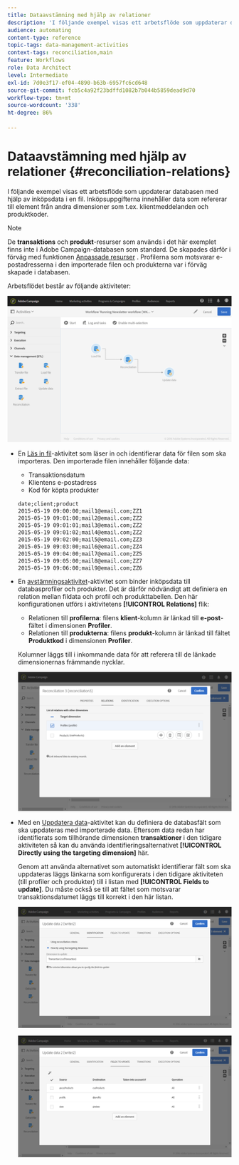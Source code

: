 ```yaml
---
title: Dataavstämning med hjälp av relationer
description: 'I följande exempel visas ett arbetsflöde som uppdaterar databasen med hjälp av inköpsdata i en fil.  '
audience: automating
content-type: reference
topic-tags: data-management-activities
context-tags: reconciliation,main
feature: Workflows
role: Data Architect
level: Intermediate
exl-id: 7d0e3f17-ef04-4890-b63b-6957fc6cd648
source-git-commit: fcb5c4a92f23bdffd1082b7b044b5859dead9d70
workflow-type: tm+mt
source-wordcount: '338'
ht-degree: 86%

---
```


# Dataavstämning med hjälp av relationer {#reconciliation-relations}

I följande exempel visas ett arbetsflöde som uppdaterar databasen med hjälp av inköpsdata i en fil.  Inköpsuppgifterna innehåller data som refererar till element från andra dimensioner som t.ex. klientmeddelanden och produktkoder.

>[!NOTE]
>
>De **transaktions** och **produkt**-resurser som används i det här exemplet finns inte i Adobe Campaign-databasen som standard.  De skapades därför i förväg med funktionen [Anpassade resurser](../../developing/using/data-model-concepts.md) .  Profilerna som motsvarar e-postadresserna i den importerade filen och produkterna var i förväg skapade i databasen.

Arbetsflödet består av följande aktiviteter:

![](assets/reconciliation_example1.png)

* En [Läs in fil](../../automating/using/load-file.md)-aktivitet som läser in och identifierar data för filen som ska importeras. Den importerade filen innehåller följande data:

   * Transaktionsdatum
   * Klientens e-postadress
   * Kod för köpta produkter

   ```
   date;client;product
   2015-05-19 09:00:00;mail1@email.com;ZZ1
   2015-05-19 09:01:00;mail2@email.com;ZZ2
   2015-05-19 09:01:01;mail3@email.com;ZZ2
   2015-05-19 09:01:02;mail4@email.com;ZZ2
   2015-05-19 09:02:00;mail5@email.com;ZZ3
   2015-05-19 09:03:00;mail6@email.com;ZZ4
   2015-05-19 09:04:00;mail7@email.com;ZZ5
   2015-05-19 09:05:00;mail8@email.com;ZZ7
   2015-05-19 09:06:00;mail9@email.com;ZZ6
   ```

* En [avstämningsaktivitet](../../automating/using/reconciliation.md)-aktivitet som binder inköpsdata till databasprofiler och produkter. Det är därför nödvändigt att definiera en relation mellan fildata och profil och produkttabellen.  Den här konfigurationen utförs i aktivitetens **[!UICONTROL Relations]** flik:

   * Relationen till **profilerna**: filens **klient**-kolumn är länkad till **e-post**-fältet i dimensionen **Profiler**.
   * Relationen till **produkterna**: filens **produkt**-kolumn är länkad till fältet **Produktkod** i dimensionen **Profiler**.

   Kolumner läggs till i inkommande data för att referera till de länkade dimensionernas främmande nycklar.

   ![](assets/reconciliation_example3.png)

* Med en [Uppdatera data](../../automating/using/update-data.md)-aktivitet kan du definiera de databasfält som ska uppdateras med importerade data. Eftersom data redan har identifierats som tillhörande dimensionen **transaktioner** i den tidigare aktiviteten så kan du använda identifieringsalternativet **[!UICONTROL Directly using the targeting dimension]** här.

   Genom att använda alternativet som automatiskt identifierar fält som ska uppdateras läggs länkarna som konfigurerats i den tidigare aktiviteten (till profiler och produkter) till i listan med **[!UICONTROL Fields to update]**.  Du måste också se till att fältet som motsvarar transaktionsdatumet läggs till korrekt i den här listan.

   ![](assets/reconciliation_example5.png)

   ![](assets/reconciliation_example4.png)
